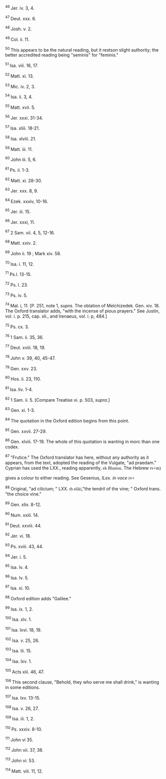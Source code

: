<body>
 <p><a name="P8000_2675903"></a>
 <sup>46 </sup>Jer. iv. 3, 4.</p>
 
 <p><a name="P8001_2676043"></a>
 <sup>47 </sup>Deut. xxx. 6.</p>
 
 <p><a name="P8002_2676242"></a>
 <sup>48 </sup>Josh. v. 2.</p>
 
 <p><a name="P8003_2676422"></a>
 <sup>49 </sup>Col. ii. 11.</p>
 
 <p><a name="P8004_2676830"></a>
 <sup>50 </sup>This appears to be the natural reading, but it restson slight authority; the better accredited reading being "seminis" for "feminis."</p>
 
 <p><a name="P8007_2677274"></a>
 <sup>51 </sup>Isa. viii. 16, 17.</p>
 
 <p><a name="P8008_2677372"></a>
 <sup>52 </sup>Matt. xi. 13.</p>
 
 <p><a name="P8011_2677606"></a>
 <sup>53 </sup>Mic. iv. 2, 3.</p>
 
 <p><a name="P8012_2677761"></a>
 <sup>54 </sup>Isa. ii. 3, 4.</p>
 
 <p><a name="P8013_2677937"></a>
 <sup>55 </sup>Matt. xvii. 5. </p>
 
 <p><a name="P8016_2678877"></a>
 <sup>56 </sup>Jer. xxxi. 31-34.</p>
 
 <p><a name="P8019_2679302"></a>
 <sup>57 </sup>Isa. xliii. 18-21.</p>
 
 <p><a name="P8020_2679521"></a>
 <sup>58 </sup>Isa. xlviii. 21.</p>
 
 <p><a name="P8021_2679793"></a>
 <sup>59 </sup>Matt. iii. 11.</p>
 
 <p><a name="P8022_2680024"></a>
 <sup>60 </sup>John iii. 5, 6.</p>
 
 <p><a name="P8025_2680401"></a>
 <sup>61 </sup>Ps. ii. 1-3.</p>
 
 <p><a name="P8026_2680726"></a>
 <sup>62 </sup>Matt. xi. 28-30.</p>
 
 <p><a name="P8027_2680968"></a>
 <sup>63 </sup>Jer. xxx. 8, 9.</p>
 
 <p><a name="P8030_2681336"></a>
 <sup>64 </sup>Ezek. xxxiv, 10-16.</p>
 
 <p><a name="P8031_2681500"></a>
 <sup>65 </sup>Jer. iii. 15.</p>
 
 <p><a name="P8032_2681821"></a>
 <sup>66 </sup>Jer. xxxi, 11.</p>
 
 <p><a name="P8035_2682565"></a>
 <sup>67 </sup>2 Sam. vii. 4, 5, 12-16.</p>
 
 <p><a name="P8036_2682723"></a>
 <sup>68 </sup>Matt. xxiv. 2.</p>
 
 <p><a name="P8037_2682808"></a>
 <sup>69 </sup>John ii. 19 ; Mark xiv. 58. </p>
 
 <p><a name="P8040_2683176"></a>
 <sup>70 </sup>Isa. i. 11, 12.</p>
 
 <p><a name="P8041_2683457"></a>
 <sup>71 </sup>Ps.l. 13-15.</p>
 
 <p><a name="P8042_2683614"></a>
 <sup>72 </sup>Ps. l. 23.</p>
 
 <p><a name="P8043_2683721"></a>
 <sup>73 </sup>Ps. iv. 5.</p>
 
 <p><a name="P8044_2684127"></a>
 <sup>74 </sup>Mal. i, 11. [P. 251, note 1, <i>supra</i>. The oblation of Melchizedek. Gen. xiv. 18. The Oxford translator adds, "with the incense of pious prayers." See Justin, vol. i. p. 215, cap. xli., and Irenaeus, vol. i. p, 484.]</p>
 
 <p><a name="P8047_2684606"></a>
 <sup>75 </sup>Ps. cx. 3.</p>
 
 <p><a name="P8048_2685009"></a>
 <sup>76 </sup>1 Sam. ii. 35, 36. </p>
 
 <p><a name="P8051_2685502"></a>
 <sup>77 </sup>Deut. xviii. 18, 19.</p>
 
 <p><a name="P8052_2686019"></a>
 <sup>78 </sup>John v. 39, 40, 45-47.</p>
 
 <p><a name="P8055_2686407"></a>
 <sup>79 </sup>Gen. xxv. 23.</p>
 
 <p><a name="P8056_2686655"></a>
 <sup>80 </sup>Hos. ii. 23, 110.</p>
 
 <p><a name="P8059_2687429"></a>
 <sup>81 </sup>Isa. liv. 1-4. </p>
 
 <p><a name="P8060_2688297"></a>
 <sup>82 </sup>1 Sam. ii. 5. [Compare Treatise xi. p. 503, <i>supra</i>.]</p>
 
 <p><a name="P8063_2689475"></a>
 <sup>83 </sup>Gen. xi. 1-3.</p>
 
 <p><a name="P8064_2689551"></a>
 <sup>84 </sup>The quotation in the Oxford edition begins from this point.</p>
 
 <p><a name="P8065_2690059"></a>
 <sup>85 </sup>Gen. xxvii. 27-29.</p>
 
 <p><a name="P8066_2690666"></a>
 <sup>86 </sup>Gen. xlviii. 17-19. The whole of this quotation is wanting in morc than one codex.</p>
 
 <p><a name="P8067_2690958"></a>
 <sup>87 </sup>"Frutice." The Oxford translator has here, without any authority as it appears, from the text, adopted the reading of the Vulgate, "ad praedam." Cyprian has used the LXX., reading apparently, <font face="SPIonic">ek Blastou</font>. The Hebrew <font face="SPTiberian">rv+m)</font></p>
 
 <p>gives a colour to either reading. See Gesenius, <i>lLex. in voce</i> <font face="SPTiberian">rv+</font></p>
 
 <p><a name="P8068_2691600"></a>
 <sup>88 </sup>Original, "ad cilicium; " LXX. <font face="SPIonic">th eliki</font>,"the tendril of the vine; " Oxford trans. "the choice vine."</p>
 
 <p><a name="P8069_2691857"></a>
 <sup>89 </sup>Gen. xlix. 8-12.</p>
 
 <p><a name="P8070_2691991"></a>
 <sup>90 </sup>Num. xxiii. 14.</p>
 
 <p><a name="P8071_2692116"></a>
 <sup>91 </sup>Deut. xxviii. 44.</p>
 
 <p><a name="P8072_2692311"></a>
 <sup>92 </sup>Jer. vi. 18.</p>
 
 <p><a name="P8073_2692500"></a>
 <sup>93 </sup>Ps. xviii. 43, 44.</p>
 
 <p><a name="P8074_2692745"></a>
 <sup>94 </sup>Jer. i. 5.</p>
 
 <p><a name="P8075_2692880"></a>
 <sup>95 </sup>Isa. lv. 4.</p>
 
 <p><a name="P8076_2693033"></a>
 <sup>96 </sup>Isa. lv. 5. </p>
 
 <p><a name="P8077_2693231"></a>
 <sup>97 </sup>Isa. xi. 10.</p>
 
 <p><a name="P8078_2693405"></a>
 <sup>98 </sup>Oxford edition adds "Galilee."</p>
 
 <p><a name="P8079_2693595"></a>
 <sup>99 </sup>Isa. ix. 1, 2.</p>
 
 <p><a name="P8080_2693843"></a>
 <sup>100 </sup>Isa. xlv. 1.</p>
 
 <p><a name="P8081_2694198"></a>
 <sup>101 </sup>Isa. lxvi. 18, 19.</p>
 
 <p><a name="P8082_2694410"></a>
 <sup>102 </sup>Isa. v. 25, 26.</p>
 
 <p><a name="P8083_2694545"></a>
 <sup>103 </sup>Isa. lii. 15.</p>
 
 <p><a name="P8084_2694760"></a>
 <sup>104 </sup>Isa. lxv. 1.</p>
 
 <p><a name="P8085_2695178"></a>
 <sup>105 </sup>Acts xiii. 46, 47.</p>
 
 <p><a name="P8088_2695533"></a>
 <sup>106 </sup>This second clause, "Behold, they who serve me shall drink," is wanting in some editions. </p>
 
 <p><a name="P8089_2695816"></a>
 <sup>107 </sup>Isa. lxv. 13-15.</p>
 
 <p><a name="P8090_2696074"></a>
 <sup>108 </sup>Isa. v. 26, 27.</p>
 
 <p><a name="P8091_2696305"></a>
 <sup>109 </sup>Isa. iii. 1, 2.</p>
 
 <p><a name="P8092_2696626"></a>
 <sup>110 </sup>Ps. xxxiv. 8-10.</p>
 
 <p><a name="P8093_2696820"></a>
 <sup>111 </sup>John vi 35.</p>
 
 <p><a name="P8094_2697018"></a>
 <sup>112 </sup>John vii. 37, 38.</p>
 
 <p><a name="P8095_2697176"></a>
 <sup>113 </sup>John vi. 53.</p>
 
 <p><a name="P8098_2697544"></a>
 <sup>114 </sup>Matt. viii. 11, 12. </p>
 
 </body>